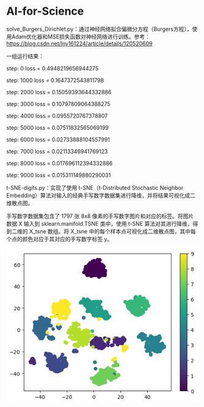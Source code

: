 # AI-for-Science

solve_Burgers_Dirichlet.py：通过神经网络拟合偏微分方程（Burgers方程），使用Adam优化器和MSE损失函数对神经网络进行训练。参考：https://blog.csdn.net/lny161224/article/details/120520609

一组运行结果：

step: 0  loss = 0.4948219656944275

step: 1000  loss = 0.1647372543811798

step: 2000  loss = 0.15059393644332886

step: 3000  loss = 0.10797809064388275

step: 4000  loss = 0.0955720767378807

step: 5000  loss = 0.07511832565069199

step: 6000  loss = 0.02733888104557991

step: 7000  loss = 0.02113346941769123

step: 8000  loss = 0.017696112394332886

step: 9000  loss = 0.015311149880290031

t-SNE-digits.py：实现了使用 t-SNE（t-Distributed Stochastic Neighbor Embedding）算法对输入的经典手写数字数据集进行降维，并将结果可视化成二维散点图。

手写数字数据集包含了 1797 张 8x8 像素的手写数字图片和对应的标签。将图片数据 X 输入到 sklearn.manifold.TSNE 类中，使用 t-SNE 算法对其进行降维，得到二维的 X_tsne 数组。将 X_tsne 中的每个样本点可视化成二维散点图，其中每个点的颜色对应于其对应的手写数字标签 y。

![image](https://github.com/longziyu/AI-for-Science/blob/main/t-sne-digits.png)
